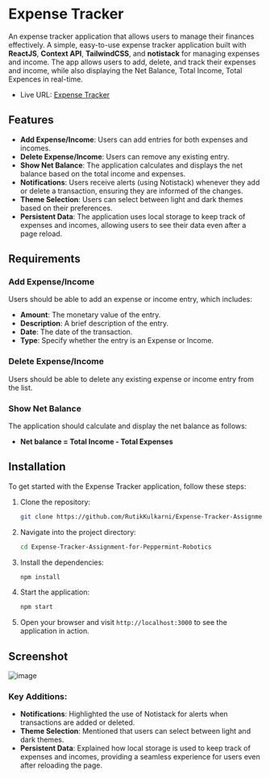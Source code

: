 # Expense Tracker

An expense tracker application that allows users to manage their finances effectively. A simple, easy-to-use expense tracker application built with **ReactJS**, **Context API**, **TailwindCSS**, and **notistack** for managing expenses and income. The app allows users to add, delete, and track their expenses and income, while also displaying the Net Balance, Total Income, Total Expences in real-time.

- Live URL: [Expense Tracker](https://expense-tracker-assignment-for-peppermint-robotics.vercel.app/)

## Features

- **Add Expense/Income**: Users can add entries for both expenses and incomes.
- **Delete Expense/Income**: Users can remove any existing entry.
- **Show Net Balance**: The application calculates and displays the net balance based on the total income and expenses.
- **Notifications**: Users receive alerts (using Notistack) whenever they add or delete a transaction, ensuring they are informed of the changes.
- **Theme Selection**: Users can select between light and dark themes based on their preferences.
- **Persistent Data**: The application uses local storage to keep track of expenses and incomes, allowing users to see their data even after a page reload.

## Requirements

### Add Expense/Income
Users should be able to add an expense or income entry, which includes:
- **Amount**: The monetary value of the entry.
- **Description**: A brief description of the entry.
- **Date**: The date of the transaction.
- **Type**: Specify whether the entry is an Expense or Income.

### Delete Expense/Income
Users should be able to delete any existing expense or income entry from the list.

### Show Net Balance
The application should calculate and display the net balance as follows:
- **Net balance = Total Income - Total Expenses**

## Installation

To get started with the Expense Tracker application, follow these steps:

1. Clone the repository:
   ```bash
   git clone https://github.com/RutikKulkarni/Expense-Tracker-Assignment-for-Peppermint-Robotics.git
   ```

2. Navigate into the project directory:
   ```bash
   cd Expense-Tracker-Assignment-for-Peppermint-Robotics
   ```

3. Install the dependencies:
   ```bash
   npm install
   ```

4. Start the application:
   ```bash
   npm start
   ```

5. Open your browser and visit `http://localhost:3000` to see the application in action.

## Screenshot

![image](https://github.com/user-attachments/assets/b5d50db1-8453-43a9-8448-03cb074188ae)

### Key Additions:
- **Notifications**: Highlighted the use of Notistack for alerts when transactions are added or deleted.
- **Theme Selection**: Mentioned that users can select between light and dark themes.
- **Persistent Data**: Explained how local storage is used to keep track of expenses and incomes, providing a seamless experience for users even after reloading the page.
